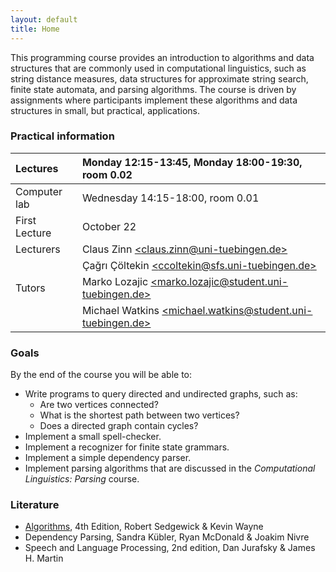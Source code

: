 ```yaml
---
layout: default
title: Home
---
```


This programming course provides an introduction to algorithms and data
structures that are commonly used in computational linguistics, such as
string distance measures, data structures for approximate string search,
finite state automata, and parsing algorithms.  The course is driven by
assignments where participants implement these algorithms and data
structures in small, but practical, applications.

### Practical information

| Lectures      | Monday 12:15-13:45, Monday 18:00-19:30, room 0.02 |
| :---          | :--- |
| Computer lab  | Wednesday 14:15-18:00, room 0.01 |
| First Lecture | October 22 |
| Lecturers     | Claus Zinn [\<claus.zinn@uni-tuebingen.de\>](mailto:claus.zinn@uni-tuebingen.de) |
|               | Çağrı Çöltekin [\<ccoltekin@sfs.uni-tuebingen.de\>](mailto:ccoltekin@sfs.uni-tuebingen.de) |
| Tutors        | Marko Lozajic [\<marko.lozajic@student.uni-tuebingen.de\>](mailto:marko.lozajic@student.uni-tuebingen.de) |
|               | Michael Watkins [\<michael.watkins@student.uni-tuebingen.de\>](mailto:michael.watkins@student.uni-tuebingen.de)|

### Goals

By the end of the course you will be able to:

  * Write programs to query directed and undirected graphs, such as:
    - Are two vertices connected?
    - What is the shortest path between two vertices?
    - Does a directed graph contain cycles?
  * Implement a small spell-checker.
  * Implement a recognizer for finite state grammars.
  * Implement a simple dependency parser.
  * Implement parsing algorithms that are discussed in the *Computational
    Linguistics: Parsing* course.

### Literature

* [Algorithms](http://algs4.cs.princeton.edu/home/), 4th Edition, Robert Sedgewick & Kevin Wayne
* Dependency Parsing, Sandra Kübler, Ryan McDonald & Joakim Nivre
* Speech and Language Processing, 2nd edition, Dan Jurafsky & James
  H. Martin
